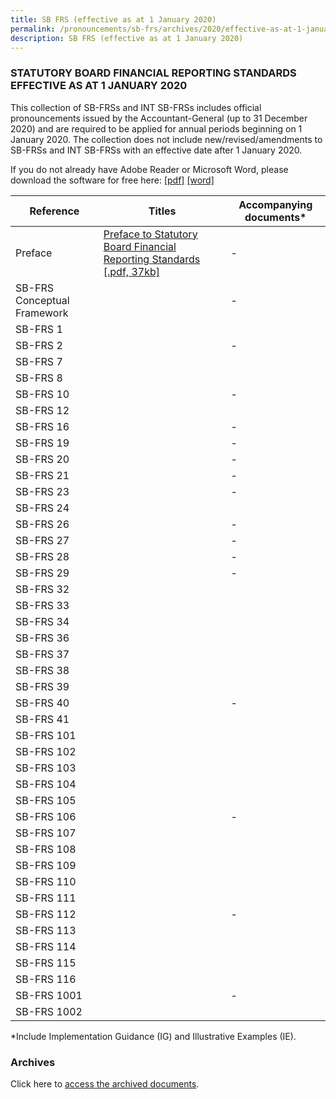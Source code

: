 ```yaml
---
title: SB FRS (effective as at 1 January 2020)
permalink: /pronouncements/sb-frs/archives/2020/effective-as-at-1-january-2020/
description: SB FRS (effective as at 1 January 2020)
---
```

### STATUTORY BOARD FINANCIAL REPORTING STANDARDS EFFECTIVE AS AT 1 JANUARY 2020

This collection of SB-FRSs and INT SB-FRSs includes official pronouncements issued by the Accountant-General (up to 31 December 2020) and are required to be applied for annual periods beginning on 1 January 2020. The collection does not include new/revised/amendments to SB-FRSs and INT SB-FRSs with an effective date after 1 January 2020.

If you do not already have Adobe Reader or Microsoft Word, please download the software for free here: [\[pdf\]](http://www.adobe.com/products/acrobat/readstep2.html) [\[word\]](http://www.microsoft.com/downloads/details.aspx?FamilyID=95e24c87-8732-48d5-8689-ab826e7b8fdf&DisplayLang=en)



| Reference | Titles | Accompanying documents\* |
| -------- | -------- | -------- |
| Preface | [Preface to Statutory Board Financial Reporting Standards [.pdf, 37kb]](/files/Docs/Default%20Source/Sb%20Frs/Effective%20As%20At%201%20January%202020/preface-to-statutory-board-financial-reporting-standards.pdf) | - |
| SB-FRS Conceptual Framework |  | - |
| SB-FRS 1 |  |  |
| SB-FRS 2 |  | - |
| SB-FRS 7 |  |  |
| SB-FRS 8 |  |  |
| SB-FRS 10 |  | - |
| SB-FRS 12 |  |  |
| SB-FRS 16 |  | - |
| SB-FRS 19 |  | - |
| SB-FRS 20 |  | - |
| SB-FRS 21 |  | - |
| SB-FRS 23 |  | - |
| SB-FRS 24 |  |  |
| SB-FRS 26 |  | - |
| SB-FRS 27 |  | - |
| SB-FRS 28 |  | - |
| SB-FRS 29 |  | - |
| SB-FRS 32 |  |  |
| SB-FRS 33 |  |  |
| SB-FRS 34 |  |  |
| SB-FRS 36 |  |  |
| SB-FRS 37 |  |  |
| SB-FRS 38 |  |  |
| SB-FRS 39 |  |  |
| SB-FRS 40 |  | - |
| SB-FRS 41 |  |  |
| SB-FRS 101 |  |  |
| SB-FRS 102 |  |  |
| SB-FRS 103 |  |  |
| SB-FRS 104 |  |  |
| SB-FRS 105 |  |  |
| SB-FRS 106 |  | - |
| SB-FRS 107 |  |  |
| SB-FRS 108 |  |  |
| SB-FRS 109 |  |  |
| SB-FRS 110 |  |  |
| SB-FRS 111 |  |  |
| SB-FRS 112 |  | - |
| SB-FRS 113 |  |  |
| SB-FRS 114 |  |  |
| SB-FRS 115 |  |  |
| SB-FRS 116 |  |  |
| SB-FRS 1001 |  | - |
| SB-FRS 1002 |  |  |



\*Include Implementation Guidance (IG) and Illustrative Examples (IE).  

### Archives 

Click here to [access the archived documents](/pronouncements/sb-frs/archives/).